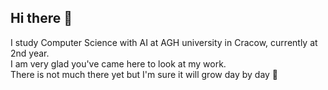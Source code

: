 ## Hi there 👋
I study Computer Science with AI at AGH university in Cracow, currently at 2nd year.  
I am very glad you've came here to look at my work.  
There is not much there yet but I'm sure it will grow day by day :pray:  
<!--
My site:  https://hulekjakub.github.io/  


**HulekJakub/HulekJakub** is a ✨ _special_ ✨ repository because its `README.md` (this file) appears on your GitHub profile.

Here are some ideas to get you started:

- 🔭 I’m currently working on ...
- 🌱 I’m currently learning ...
- 👯 I’m looking to collaborate on ...
- 🤔 I’m looking for help with ...
- 💬 Ask me about ...
- 📫 How to reach me: ...
- 😄 Pronouns: ...
- ⚡ Fun fact: ...
-->
